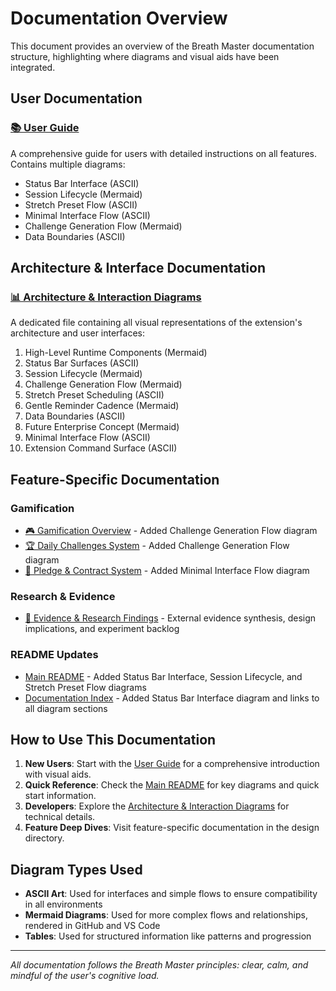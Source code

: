 # Documentation Overview

This document provides an overview of the Breath Master documentation structure, highlighting where diagrams and visual aids have been integrated.

## User Documentation

### [📚 User Guide](./USER-GUIDE.md)
A comprehensive guide for users with detailed instructions on all features. Contains multiple diagrams:
- Status Bar Interface (ASCII)
- Session Lifecycle (Mermaid)
- Stretch Preset Flow (ASCII)
- Minimal Interface Flow (ASCII)
- Challenge Generation Flow (Mermaid)
- Data Boundaries (ASCII)

## Architecture & Interface Documentation

### [📊 Architecture & Interaction Diagrams](./design/DIAGRAMS.md)
A dedicated file containing all visual representations of the extension's architecture and user interfaces:
1. High-Level Runtime Components (Mermaid)
2. Status Bar Surfaces (ASCII)
3. Session Lifecycle (Mermaid)
4. Challenge Generation Flow (Mermaid)
5. Stretch Preset Scheduling (ASCII)
6. Gentle Reminder Cadence (Mermaid)
7. Data Boundaries (ASCII)
8. Future Enterprise Concept (Mermaid)
9. Minimal Interface Flow (ASCII)
10. Extension Command Surface (ASCII)

## Feature-Specific Documentation

### Gamification
- [🎮 Gamification Overview](./design/gamification/OVERVIEW.md) - Added Challenge Generation Flow diagram
- [🏆 Daily Challenges System](./design/gamification/CHALLENGES.md) - Added Challenge Generation Flow diagram
- [📝 Pledge & Contract System](./design/gamification/PLEDGE_CONTRACTS.md) - Added Minimal Interface Flow diagram

### Research & Evidence
- [🔬 Evidence & Research Findings](./design/RESEARCH-FINDINGS.md) - External evidence synthesis, design implications, and experiment backlog

### README Updates
- [Main README](../README.md) - Added Status Bar Interface, Session Lifecycle, and Stretch Preset Flow diagrams
- [Documentation Index](./README.md) - Added Status Bar Interface diagram and links to all diagram sections

## How to Use This Documentation

1. **New Users**: Start with the [User Guide](./USER-GUIDE.md) for a comprehensive introduction with visual aids.
2. **Quick Reference**: Check the [Main README](../README.md) for key diagrams and quick start information.
3. **Developers**: Explore the [Architecture & Interaction Diagrams](./design/DIAGRAMS.md) for technical details.
4. **Feature Deep Dives**: Visit feature-specific documentation in the design directory.

## Diagram Types Used

- **ASCII Art**: Used for interfaces and simple flows to ensure compatibility in all environments
- **Mermaid Diagrams**: Used for more complex flows and relationships, rendered in GitHub and VS Code
- **Tables**: Used for structured information like patterns and progression

---

*All documentation follows the Breath Master principles: clear, calm, and mindful of the user's cognitive load.*
